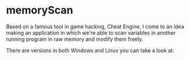 # memoryScan
Based on a famous tool in game hacking, Cheat Engine, I come to an idea making an application in which we're able to scan variables in another running program in raw memory and modify them freely.

There are versions in both Windows and Linux you can take a look at.